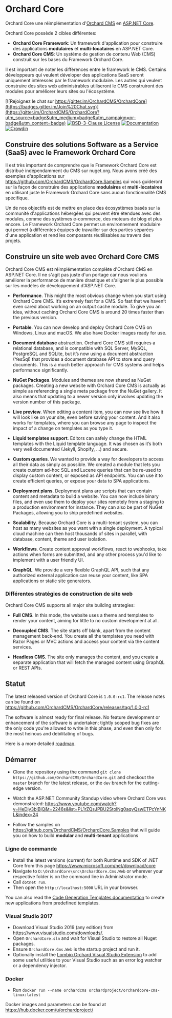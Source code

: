 # Orchard Core

Orchard Core une réimplémentation d'[Orchard CMS](https://github.com/OrchardCMS/Orchard) en [ASP.NET Core](https://docs.microsoft.com/fr-fr/aspnet/core/). 

Orchard Core possède 2 cibles différentes:

- **Orchard Core Framework**: Un framework d'application pour construire des applications **modulaires** et **multi-locataires** en ASP.NET Core.
- **Orchard Core CMS**: Un système de gestion de contenu Web (CMS) construit sur les bases du Framework Orchard Core.

Il est important de noter les différences entre le framework le CMS. Certains développeurs qui veulent déveloper des applications SaaS seront uniquement intéressés par le framework modulaire. Les autres qui veulent construire des sites web administrables utiliseront le CMS construiront des modules pour améliorer leurs sites ou l'écosystème.  

[![Rejoignez le chat sur https://gitter.im/OrchardCMS/OrchardCore](https://badges.gitter.im/Join%20Chat.svg)](https://gitter.im/OrchardCMS/OrchardCore?utm_source=badge&utm_medium=badge&utm_campaign=pr-badge&utm_content=badge)
[![BSD-3-Clause License](https://img.shields.io/badge/license-BSD--3--Clause-blue.svg)](https://github.com/OrchardCMS/OrchardCore/blob/master/LICENSE)
[![Documentation](https://readthedocs.org/projects/orchardcorefr/badge/)](https://orchardcorefr.readthedocs.io/en/latest/)
[![Crowdin](https://d322cqt584bo4o.cloudfront.net/orchard-core/localized.svg)](https://crowdin.com/project/orchard-core)

## Construire des solutions Software as a Service (SaaS) avec le Framework Orchard Core

Il est très important de comprendre que le Framework Orchard Core est distribué indépendamment du CMS sur nuget.org. Nous avons créé des exemples d'applications sur <https://github.com/OrchardCMS/OrchardCore.Samples> qui vous guideront sur la façon de construire des applications **modulaires** et **multi-locataires** en utilisant juste le Framework Orchard Core sans aucun fonctionnalité CMS spécifique.

Un de nos objectifs est de mettre en place des écosystèmes basés sur la communité d'applications hébergées qui peuvent être étendues avec des modules, comme des systèmes e-commerce, des moteurs de blog et plus encore. Le Framework Orchard Core permet un environnement modulaire qui permet à différentes équipes de travailler sur des parties séparées d'une application et rend les composants réutilisables au travers des projets.

## Construire un site web avec Orchard Core CMS

Orchard Core CMS est réimplémentation complète d'Orchard CMS en ASP.NET Core. Il ne s'agit pas juste d'un portage car nous voulions améliorer la performance de manière drastique et s'aligner le plus possible sur les modèles de développement d'ASP.NET Core.

- **Performance**. This might the most obvious change when you start using Orchard Core CMS. It’s extremely fast for a CMS. So fast that we haven’t even cared about working on an output cache module. To give you an idea, without caching Orchard Core CMS is around 20 times faster than the previous version.

- **Portable**. You can now develop and deploy Orchard Core CMS on Windows, Linux and macOS. We also have Docker images ready for use.

- **Document database** abstraction. Orchard Core CMS still requires a relational database, and is compatible with SQL Server, MySQL, PostgreSQL and SQLite, but it’s now using a document abstraction (YesSql) that provides a document database API to store and query documents. This is a much better approach for CMS systems and helps performance significantly.

- **NuGet Packages**. Modules and themes are now shared as NuGet packages. Creating a new website with Orchard Core CMS is actually as simple as referencing a single meta package from the NuGet gallery. It also means that updating to a newer version only involves updating the version number of this package.

- **Live preview**. When editing a content item, you can now see live how it will look like on your site, even before saving your content. And it also works for templates, where you can browse any page to inspect the impact of a change on templates as you type it.

- **Liquid templates support**. Editors can safely change the HTML templates with the Liquid template language. It was chosen as it’s both very well documented (Jekyll, Shopify, …) and secure.

- **Custom queries**. We wanted to provide a way for developers to access all their data as simply as possible. We created a module that lets you create custom ad-hoc SQL and Lucene queries that can be re-used to display custom content, or exposed as API endpoints. You can use it to create efficient queries, or expose your data to SPA applications.

- **Deployment plans**. Deployment plans are scripts that can contain content and metadata to build a website. You can now include binary files, and even use them to deploy your sites remotely from a staging to a production environment for instance. They can also be part of NuGet Packages, allowing you to ship predefined websites.

- **Scalability**. Because Orchard Core is a multi-tenant system, you can host as many websites as you want with a single deployment. A typical cloud machine can then host thousands of sites in parallel, with database, content, theme and user isolation.

- **Workflows**. Create content approval workflows, react to webhooks, take actions when forms are submitted, and any other process you'd like to implement with a user friendly UI.

- **GraphQL**. We provide a very flexible GraphQL API, such that any authorized external application can reuse your content, like SPA applications or static site generators.

### Différentes stratégies de construction de site web 

Orchard Core CMS supports all major site building strategies:

- **Full CMS**. In this mode, the website uses a theme and templates to render your content, aiming for little to no custom development at all.

- **Decoupled CMS**. The site starts off blank, apart from the content management back-end. You create all the templates you need with Razor Pages or MVC actions and access your content via the content services.

- **Headless CMS**. The site only manages the content, and you create a separate application that will fetch the managed content using GraphQL or REST APIs.

## Statut

The latest released version of Orchard Core is `1.0.0-rc1`.
The release notes can be found on <https://github.com/OrchardCMS/OrchardCore/releases/tag/1.0.0-rc1>

The software is almost ready for final release. No feature development or enhancement of the software is undertaken; tightly scoped bug fixes are the only code you're allowed to write in this phase, and even then only for the most heinous and debilitating of bugs.

Here is a more detailed [roadmap](https://github.com/OrchardCMS/OrchardCore/wiki/Roadmap).

## Démarrer

- Clone the repository using the command `git clone https://github.com/OrchardCMS/OrchardCore.git` and checkout the `master` branch for the latest release, or the `dev` branch for the cutting-edge version.

- Watch the ASP.NET Community Standup video where Orchard Core was demonstrated: <https://www.youtube.com/watch?v=HeDjv3blBjQ&t=2246s&list=PL1rZQsJPBU2StolNg0aqvQswETPcYnNKL&index=24> 

- Follow the samples on <https://github.com/OrchardCMS/OrchardCore.Samples> that will guide you on how to build **modular** and **multi-tenant** applications

### Ligne de commande

- Install the latest versions (current) for both Runtime and SDK of .NET Core from this page <https://www.microsoft.com/net/download/core>
- Navigate to `D:\OrchardCore\src\OrchardCore.Cms.Web` or wherever your respective folder is on the command line in Administrator mode.
- Call `dotnet run`.
- Then open the `http://localhost:5000` URL in your browser.

You can also read the [Code Generation Templates documentation](./docs/templates/) to create new applications from predefined templates.

### Visual Studio 2017

- Download Visual Studio 2019 (any edition) from <https://www.visualstudio.com/downloads/>.
- Open `OrchardCore.sln` and wait for Visual Studio to restore all Nuget packages.
- Ensure `OrchardCore.Cms.Web` is the startup project and run it.
- Optionally install the [Lombiq Orchard Visual Studio Extension](https://marketplace.visualstudio.com/items?itemName=LombiqVisualStudioExtension.LombiqOrchardVisualStudioExtension) to add some useful utilities to your Visual Studio such as an error log watcher or a dependency injector.

### Docker

- Run `docker run --name orchardcms orchardproject/orchardcore-cms-linux:latest`

Docker images and parameters can be found at <https://hub.docker.com/u/orchardproject/>
